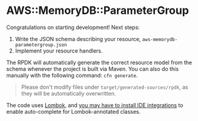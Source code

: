# AWS::MemoryDB::ParameterGroup

Congratulations on starting development! Next steps:

1. Write the JSON schema describing your resource, `aws-memorydb-parametergroup.json`
1. Implement your resource handlers.

The RPDK will automatically generate the correct resource model from the schema whenever the project is built via Maven. You can also do this manually with the following command: `cfn generate`.

> Please don't modify files under `target/generated-sources/rpdk`, as they will be automatically overwritten.

The code uses [Lombok](https://projectlombok.org/), and [you may have to install IDE integrations](https://projectlombok.org/setup/overview) to enable auto-complete for Lombok-annotated classes.
